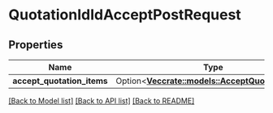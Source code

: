 # QuotationIdIdAcceptPostRequest

## Properties

Name | Type | Description | Notes
------------ | ------------- | ------------- | -------------
**accept_quotation_items** | Option<[**Vec<crate::models::AcceptQuotationItem>**](acceptQuotationItem.md)> |  | [optional]

[[Back to Model list]](../README.md#documentation-for-models) [[Back to API list]](../README.md#documentation-for-api-endpoints) [[Back to README]](../README.md)


